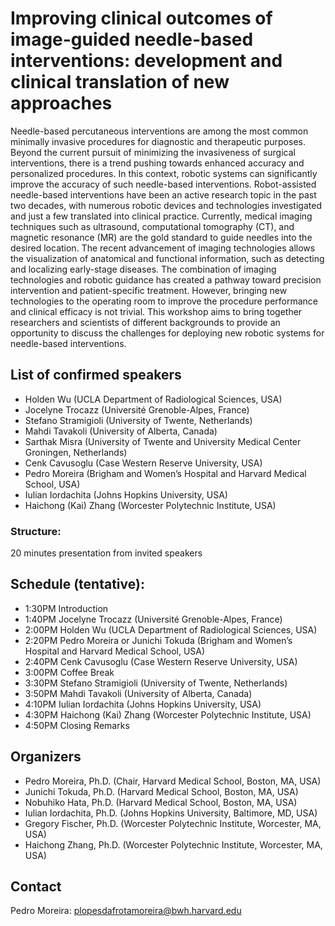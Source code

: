 # Improving clinical outcomes of image-guided needle-based interventions: development and clinical translation of new approaches

Needle-based percutaneous interventions are among the most common minimally invasive procedures for diagnostic and therapeutic purposes. Beyond the current pursuit of minimizing the invasiveness of surgical interventions, there is a trend pushing towards enhanced accuracy and personalized procedures. In this context, robotic systems can significantly improve the accuracy of such needle-based interventions. Robot-assisted needle-based interventions have been an active research topic in the past two decades, with numerous robotic devices and technologies investigated and just a few translated into clinical practice. Currently, medical imaging techniques such as ultrasound, computational tomography (CT), and magnetic resonance (MR) are the gold standard to guide needles into the desired location. The recent advancement of imaging technologies allows the visualization of anatomical and functional information, such as detecting and localizing early-stage diseases. The combination of imaging technologies and robotic guidance has created a pathway toward precision intervention and patient-specific treatment. However, bringing new technologies to the operating room to improve the procedure performance and clinical efficacy is not trivial. This workshop aims to bring together researchers and scientists of different backgrounds to provide an opportunity to discuss the challenges for deploying new robotic systems for needle-based interventions. 

## List of confirmed speakers
* Holden Wu (UCLA Department of Radiological Sciences, USA)
* Jocelyne Trocazz (Université Grenoble-Alpes, France)
* Stefano Stramigioli (University of Twente, Netherlands) 
* Mahdi Tavakoli (University of Alberta, Canada) 
* Sarthak Misra (University of Twente and University Medical Center Groningen, Netherlands)
* Cenk Cavusoglu (Case Western Reserve University, USA)
* Pedro Moreira (Brigham and Women’s Hospital and Harvard Medical School, USA)
* Iulian Iordachita (Johns Hopkins University, USA)
* Haichong (Kai) Zhang (Worcester Polytechnic Institute, USA)

### Structure: 
20 minutes presentation from invited speakers

## Schedule (tentative):

* 1:30PM Introduction
* 1:40PM Jocelyne Trocazz (Université Grenoble-Alpes, France)
* 2:00PM Holden Wu (UCLA Department of Radiological Sciences, USA)
* 2:20PM Pedro Moreira or Junichi Tokuda (Brigham and Women’s Hospital and Harvard Medical School, USA)
* 2:40PM Cenk Cavusoglu (Case Western Reserve University, USA)
* 3:00PM Coffee Break
* 3:30PM Stefano Stramigioli (University of Twente, Netherlands) 
* 3:50PM Mahdi Tavakoli (University of Alberta, Canada)
* 4:10PM Iulian Iordachita (Johns Hopkins University, USA)
* 4:30PM Haichong (Kai) Zhang (Worcester Polytechnic Institute, USA)
* 4:50PM Closing Remarks

## Organizers

* Pedro Moreira, Ph.D. (Chair, Harvard Medical School, Boston, MA, USA)
* Junichi Tokuda, Ph.D. (Harvard Medical School, Boston, MA, USA)
* Nobuhiko Hata, Ph.D. (Harvard Medical School, Boston, MA, USA)
* Iulian Iordachita, Ph.D. (Johns Hopkins University, Baltimore, MD, USA)
* Gregory Fischer, Ph.D. (Worcester Polytechnic Institute, Worcester, MA, USA)
* Haichong Zhang, Ph.D. (Worcester Polytechnic Institute, Worcester, MA, USA)

## Contact
Pedro Moreira: plopesdafrotamoreira@bwh.harvard.edu





